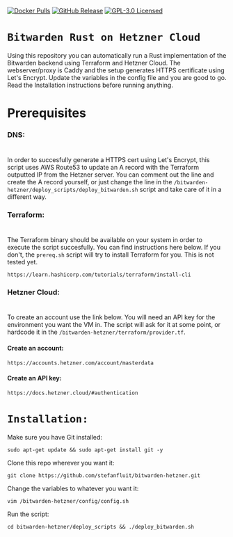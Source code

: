 [![Docker Pulls](https://img.shields.io/docker/pulls/bitwardenrs/server.svg)](https://hub.docker.com/r/bitwardenrs/server)
[![GitHub Release](https://img.shields.io/github/release/dani-garcia/bitwarden_rs.svg)](https://github.com/dani-garcia/bitwarden_rs/releases/latest)
[![GPL-3.0 Licensed](https://img.shields.io/github/license/dani-garcia/bitwarden_rs.svg)](https://github.com/dani-garcia/bitwarden_rs/blob/master/LICENSE.txt)


`Bitwarden Rust on Hetzner Cloud`
==========
Using this repository you can automatically run a Rust implementation of the Bitwarden backend using Terraform and Hetzner Cloud. The webserver/proxy is Caddy and the setup generates HTTPS certificate using Let's Encrypt. Update the variables in the config file and you are good to go. Read the Installation instructions before running anything. 

Prerequisites
===========

### DNS:
#
In order to succesfully generate a HTTPS cert using Let's Encrypt, this script uses AWS Route53 to update an A record with the Terraform outputted IP from the Hetzner server. You can comment out the line and create the A record yourself, or just change the line in the `/bitwarden-hetzner/deploy_scripts/deploy_bitwarden.sh` script and take care of it in a different way.

### Terraform:
#
The Terraform binary should be available on your system in order to execute the script succesfully. You can find instructions here below. If you don't, the `prereq.sh` script will try to install Terraform for you. This is not tested yet. 

```
https://learn.hashicorp.com/tutorials/terraform/install-cli
```

### Hetzner Cloud:
# 
To create an account use the link below. You will need an API key for the environment you want the VM in. The script will ask for it at some point, or hardcode it in the `/bitwarden-hetzner/terraform/provider.tf`. 

#### Create an account:
```
https://accounts.hetzner.com/account/masterdata
```
#### Create an API key:
```
https://docs.hetzner.cloud/#authentication
```

`Installation:`
==========
Make sure you have Git installed:
```
sudo apt-get update && sudo apt-get install git -y
```
Clone this repo wherever you want it:
```
git clone https://github.com/stefanfluit/bitwarden-hetzner.git
```
Change the variables to whatever you want it:
```
vim /bitwarden-hetzner/config/config.sh
```
Run the script:
```
cd bitwarden-hetzner/deploy_scripts && ./deploy_bitwarden.sh
```